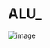 # ALU_
![image](https://github.com/Karapraveen/ALU_/assets/143269506/ef4401bb-bba9-42a6-b5db-91f35c080a61)
